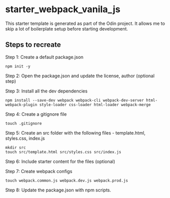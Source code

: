 # starter_webpack_vanila_js
This starter template is generated as part of the Odin project. It allows me to skip a lot of boilerplate setup before starting development. 

## Steps to recreate

Step 1: Create a default package.json
    
    npm init -y

Step 2: Open the package.json and update the license, author (optional step)

Step 3: Install all the dev dependencies
    
    npm install --save-dev webpack webpack-cli webpack-dev-server html-webpack-plugin style-loader css-loader html-loader webpack-merge

Step 4: Create a gitignore file
    
    touch .gitignore

Step 5: Create an src folder with the following files - template.html, styles.css, index.js
    
    mkdir src
    touch src/template.html src/styles.css src/index.js

Step 6: Include starter content for the files (optional)

Step 7: Create webpack configs

    touch webpack.common.js webpack.dev.js webpack.prod.js

Step 8: Update the package.json with npm scripts. 